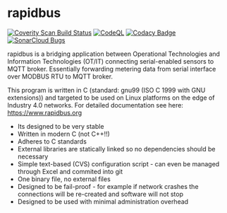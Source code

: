 # rapidbus

[![Coverity Scan Build Status](https://scan.coverity.com/projects/27066/badge.svg)](https://scan.coverity.com/projects/rapidbus-rapidbus)
[![CodeQL](https://github.com/rapidbus/rapidbus/actions/workflows/codeql.yml/badge.svg)](https://github.com/rapidbus/rapidbus/actions/workflows/codeql.yml)
[![Codacy Badge](https://app.codacy.com/project/badge/Grade/8f60348054ba49e9b39f5a71de5109c2)](https://www.codacy.com/gh/rapidbus/rapidbus/dashboard?utm_source=github.com&amp;utm_medium=referral&amp;utm_content=rapidbus/rapidbus&amp;utm_campaign=Badge_Grade)
[![SonarCloud Bugs](https://sonarcloud.io/api/project_badges/measure?project=rapidbus_rapidbus&metric=bugs)](https://sonarcloud.io/summary/new_code?id=rapidbus_rapidbus)

rapidbus is a bridging application between Operational Technologies and Information Technologies (OT/IT) connecting serial-enabled sensors to MQTT broker. Essentially forwarding metering data from serial interface over MODBUS RTU to MQTT broker.

This program is written in C (standard: gnu99 (ISO C 1999 with GNU extensions)) and targeted to be used on Linux platforms on the edge of Industry 4.0 networks. For detailed documentation see here: https://www.rapidbus.org

  *  Its designed to be very stable
  *  Written in modern C (not C++!!)
  *  Adheres to C standards
  *  External libraries are statically linked so no dependencies should be necessary
  *  Simple text-based (CVS) configuration script - can even be managed through Excel and commited into git
  *  One binary file, no external files
  *  Designed to be fail-proof - for example if network crashes the connections will be re-created and software will not stop
  *  Designed to be used with minimal administration overhead
